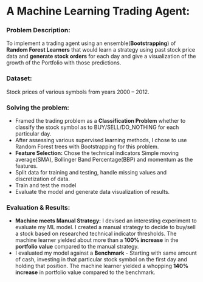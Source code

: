 # A Machine Learning Trading Agent: 

### Problem Description: 
To implement a trading agent using an ensemble(**Bootstrapping**) of **Random Forest Learners** that would learn a strategy using past stock price data and **generate stock orders** for each day and give a visualization of the growth of the Portfolio with those predictions. 

### Dataset: 
Stock prices of various symbols from years 2000 – 2012.

### Solving the problem:
* Framed the trading problem as a **Classification Problem** whether to classify the stock symbol as to BUY/SELL/DO_NOTHING for each particular day.
* After assessing various supervised learning methods, I chose to use Random Forest trees with Bootstrapping for this problem.
* **Feature Selection:** Chose the technical indicators Simple moving average(SMA), Bollinger Band Percentage(BBP) and momentum as the features.
* Split data for training and testing, handle missing values and discretization of data.
* Train and test the model
* Evaluate the model and generate data visualization of results.

### Evaluation & Results: 
* **Machine meets Manual Strategy:** I devised an interesting experiment to evaluate my ML model. I created a manual strategy to decide to buy/sell a stock based on researched technical indicator thresholds. The machine learner yielded about more than a **100% increase** in the **portfolio value** compared to the manual strategy.
* I evaluated my model against a **Benchmark** - Starting with same amount of cash, investing in that particular stock symbol on the first day and holding that position. The machine learner yielded a whopping **140% increase** in portfolio value compared to the benchmark.
